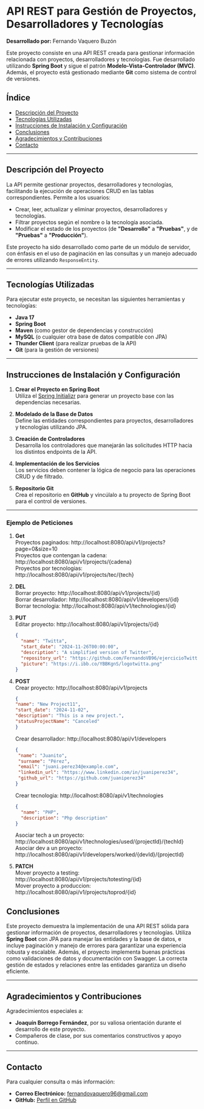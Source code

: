# API REST para Gestión de Proyectos, Desarrolladores y Tecnologías

**Desarrollado por:** Fernando Vaquero Buzón

Este proyecto consiste en una API REST creada para gestionar información relacionada con proyectos, desarrolladores y tecnologías. Fue desarrollado utilizando **Spring Boot** y sigue el patrón **Modelo-Vista-Controlador (MVC)**. Además, el proyecto está gestionado mediante **Git** como sistema de control de versiones.

## Índice
- [Descripción del Proyecto](#descripción-del-proyecto)
- [Tecnologías Utilizadas](#tecnologías-utilizadas)
- [Instrucciones de Instalación y Configuración](#instrucciones-de-instalación-y-configuración)
- [Conclusiones](#conclusiones)
- [Agradecimientos y Contribuciones](#agradecimientos-y-contribuciones)
- [Contacto](#contacto)

---

## Descripción del Proyecto

La API permite gestionar proyectos, desarrolladores y tecnologías, facilitando la ejecución de operaciones CRUD en las tablas correspondientes. Permite a los usuarios:
- Crear, leer, actualizar y eliminar proyectos, desarrolladores y tecnologías.
- Filtrar proyectos según el nombre o la tecnología asociada.
- Modificar el estado de los proyectos (de **"Desarrollo"** a **"Pruebas"**, y de **"Pruebas"** a **"Producción"**).

Este proyecto ha sido desarrollado como parte de un módulo de servidor, con énfasis en el uso de paginación en las consultas y un manejo adecuado de errores utilizando `ResponseEntity`.

---

## Tecnologías Utilizadas

Para ejecutar este proyecto, se necesitan las siguientes herramientas y tecnologías:

- **Java 17**
- **Spring Boot**
- **Maven** (como gestor de dependencias y construcción)
- **MySQL** (o cualquier otra base de datos compatible con JPA)
- **Thunder Client** (para realizar pruebas de la API)
- **Git** (para la gestión de versiones)

---

## Instrucciones de Instalación y Configuración

1. **Crear el Proyecto en Spring Boot**  
   Utiliza el [Spring Initializr](https://start.spring.io/) para generar un proyecto base con las dependencias necesarias.

2. **Modelado de la Base de Datos**  
   Define las entidades correspondientes para proyectos, desarrolladores y tecnologías utilizando JPA.

3. **Creación de Controladores**  
   Desarrolla los controladores que manejarán las solicitudes HTTP hacia los distintos endpoints de la API.

4. **Implementación de los Servicios**  
   Los servicios deben contener la lógica de negocio para las operaciones CRUD y de filtrado.

5. **Repositorio Git**  
   Crea el repositorio en **GitHub** y vincúlalo a tu proyecto de Spring Boot para el control de versiones.

---

### Ejemplo de Peticiones

1. **Get**  
   Proyectos paginados: http://localhost:8080/api/v1/projects?page=0&size=10  
   Proyectos que contengan la cadena: http://localhost:8080/api/v1/projects/{cadena}  
   Proyectos por tecnologias: http://localhost:8080/api/v1/projects/tec/{tech}  
   
2. **DEL**  
   Borrar proyecto: http://localhost:8080/api/v1/projects/{id}  
   Borrar desarrollador: http://localhost:8080/api/v1/developers/{id}  
   Borrar tecnologia: http://localhost:8080/api/v1/technologies/{id}  

3. **PUT**  
   Editar proyecto: http://localhost:8080/api/v1/projects/{id}  
   ```json
   {
     "name": "Twitta",
     "start_date": "2024-11-26T00:00:00",
     "description": "A simplified version of Twitter",
     "repository_url": "https://github.com/FernandoVB96/ejercicioTwitta.git",
     "picture": "https://i.ibb.co/YBBKgnS/logotwitta.png"
   }
    ```
   
4. **POST**  
   Crear proyecto: http://localhost:8080/api/v1/projects  
      ```json
      {
     "name": "New Project11",
     "start_date": "2024-11-02",
     "description": "This is a new project.",
     "statusProjectName": "Canceled"
      }
   ```
   Crear desarrollador: http://localhost:8080/api/v1/developers  
      ```json
      {
       "name": "Juanito",
       "surname": "Pérez",
       "email": "juani.perez34@example.com",
       "linkedin_url": "https://www.linkedin.com/in/juaniperez34",
       "github_url": "https://github.com/juaniperez34"
      }
      ```
   Crear tecnologia: http://localhost:8080/api/v1/technologies
   ```json
   {
     "name": "PHP",
     "description": "Php description"
   }
   ```
   Asociar tech a un proyecto: http://localhost:8080/api/v1/technologies/used/{projectId}/{techId}  
   Asociar dev a un proyecto: http://localhost:8080/api/v1/developers/worked/{devId}/{projectId}  

5. **PATCH**  
   Mover proyecto a testing: http://localhost:8080/api/v1/projects/totesting/{id}  
   Mover proyecto a produccion: http://localhost:8080/api/v1/projects/toprod/{id}  
   
## Conclusiones

Este proyecto demuestra la implementación de una API REST sólida para gestionar información de proyectos, desarrolladores y tecnologías. Utiliza **Spring Boot** con JPA para manejar las entidades y la base de datos, e incluye paginación y manejo de errores para garantizar una experiencia robusta y escalable. Además, el proyecto implementa buenas prácticas como validaciones de datos y documentación con Swagger. La correcta gestión de estados y relaciones entre las entidades garantiza un diseño eficiente.

---

## Agradecimientos y Contribuciones

Agradecimientos especiales a:

- **Joaquín Borrego Fernández**, por su valiosa orientación durante el desarrollo de este proyecto.
- Compañeros de clase, por sus comentarios constructivos y apoyo continuo.

---


## Contacto

Para cualquier consulta o más información:

- **Correo Electrónico:** fernandovaquero96@gmail.com  
- **GitHub:** [Perfil en GitHub](https://github.com/FernandoVB96)

